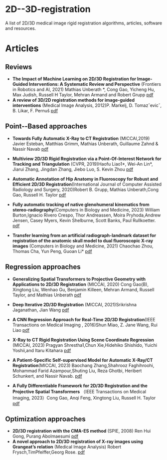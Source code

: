 # 2D--3D-registration
A  list of  2D/3D medical image rigid registration algorithms, articles, software and resources.
# Articles
## Reviews
- **The Impact of Machine Learning on 2D/3D Registration for Image-Guided Interventions: A Systematic Review and Perspective** (Frontiers in Robotics and AI, 2021) Mathias Unberath *, Cong Gao, Yicheng Hu, Max Judish, Russell H Taylor, Mehran Armand
and Robert Grupp [pdf](https://www.frontiersin.org/articles/10.3389/frobt.2021.716007/full)
- **A review of 3D/2D registration methods for image-guided interventions** (Medical Image Analysis, 2012)P. Markelj, D. Tomazˇevicˇ, B. Likar, F. Pernuš [pdf](https://www.sciencedirect.com/science/article/pii/S1361841510000368)
## Point--Based approaches
- **Towards Fully Automatic X-Ray to CT Registration** (MICCAI,2019) Javier Esteban, Matthias Grimm, Mathias Unberath, Guillaume Zahnd & Nassir Navab [pdf](https://link.springer.com/chapter/10.1007/978-3-030-32226-7_70)
- **Multiview 2D/3D Rigid Registration via a Point-Of-Interest Network for Tracking and Triangulation** (CVPR, 2019)Haofu Liao1*, Wei-An Lin*, Jiarui Zhang, Jingdan Zhang, Jiebo Luo, S. Kevin Zhou [pdf](https://ieeexplore.ieee.org/stamp/stamp.jsp?tp=&arnumber=8954218)

- **Automatic Annotation of Hip Anatomy in Fluoroscopy for Robust and Efficient 2D/3D Registration**(International Journal of Computer Assisted Radiology and Surgery, 2020)Robert B. Grupp, Mathias Unberath,Cong Gao, Russell H. Taylor [pdf](https://link.springer.com/article/10.1007/s11548-020-02162-7)

- **Fully automatic tracking of native glenohumeral kinematics from stereo-radiography**(Computers in Biology and Medicine, 2023) William Burton,Ignacio Rivero Crespo, Thor Andreassen, Moira Pryhoda,Andrew Jensen, Casey Myers, Kevin Shelburne, Scott Banks, Paul Rullkoetter. [pdf](https://www.sciencedirect.com/science/article/pii/S0010482523006546)

- **Transfer learning from an artificial radiograph-landmark dataset for registration of the anatomic skull model to dual fluoroscopic X-ray images** (Computers in Biology and Medicine, 2021) Chaochao Zhou, Thomas Cha, Yun Peng, Guoan Li*  [pdf](https://pdf.sciencedirectassets.com/271150/1-s2.0-S0010482520X00229/1-s2.0-S0010482521007174/main.pdf?X-Amz-Security-Token=IQoJb3JpZ2luX2VjEPr%2F%2F%2F%2F%2F%2F%2F%2F%2F%2FwEaCXVzLWVhc3QtMSJIMEYCIQDqR2Id%2BzhKZmclUh47MFvqEEbrEpMGr5xpTmNBYgV%2FywIhANE6msJ7KeD6KaTdF8iDZeB5CecnPQf4frGui6xtOkfQKrIFCEMQBRoMMDU5MDAzNTQ2ODY1Igwui%2BHnvZ%2BajrbfrysqjwUTN4AUF%2FKOKkDbC0F6cqgV5fh%2FbYB9shdeW4EceiYVwZQt20ElQ5gbjLEJgUSVscPAUmBaguAU79IRVR%2BTOH61kpigIEp5kBH7s61E5nSVLIIEBBC60MRwa3gPPbSc50bMLhf3aUkTQbmt4yZnURBZgVppyv%2FPIbZaWZLd2KKhARku%2Fj9xK6Es6JUWV2mEJMP1m8wWyKmXdUK92%2BnMl1tV38m7fRUinSWQvFEd6lPwiL4Fz2%2B2ZnVzmjkntFdS9utrWTlNKR26dmJhTRgBYydPWz7dCAGamnCyO9em45qgE5nL%2BZv2XTDkwq8B0ApL%2B9%2B00NpUVRhqKI1AYEBoURhKbZm23brqFTgTFx1DGAbwpmFAdca%2FbW%2BRBMzdqS2t8sdAqa6VqEZGbcfEv%2F4wAZhgMLA7HUoN1PgkutMV5rC6%2BcDY8Dv3XbOSnggMzRRET46%2BQ3RUw8J6VEFtJ%2BnZVFi4mmdRu5bwhzr0dqWqDLGCh8%2BD9Q4UPp0yhz%2BCU9v85Soy16%2FmkmH6F1uDoxhJkcyUd%2BuC0pbNptb6ffEXE2QZzrO3SfrIENlJqTvQSv%2BZEFSGQOzmLAZ8JB6rOvsOR9xM2tKjLe492CJUnWHQeedFz8TPBcH7n0IfGnU6Sq%2FLNoxftD1UBZt4KD1C1yP8FAr7q6KTcmkGDnnkPRAP3rgNR1PIzUEAVnwa6CI8pU%2BeF2omRHT0P%2BEXtxm0kY6jSOqUYH2NltiD%2F2KqvqEuLrEQnzwKVKboFHmBpnYcao%2FWxRH9%2FngupkszaNA%2BimM3s6N8kWTvmjO%2FjPPvEabJ2HWQySCM7muD7DbY2VGVQLOHRy1oGxUIx%2BoT4VOH7Yod8jcDQYPPgJbIFW7h0oJzGGp5MN%2Fhx6oGOrABZ8xjyPjyioQkArrVI5EfL7UU8TnBO%2F8xWU7mPaBl%2BzY2qiXw9kMw4yL1SomGtrzuWBBYNbwoWrKu7ts1Qjy3S3jhI%2BakwL1aMLz3SATCDDVUsGDortjrq%2F7dTn5tjuebTuMyJIoqFmru5q35yMgN%2FLdFVAaG7I3%2BmJg6L1HuOy%2Fs4j5o4xGJ0Hze9ktV540CZwaztRJKivI8HVKGVsvtMMQJ57eZs%2F5pBif%2BERUk3Co%3D&X-Amz-Algorithm=AWS4-HMAC-SHA256&X-Amz-Date=20231113T103818Z&X-Amz-SignedHeaders=host&X-Amz-Expires=300&X-Amz-Credential=ASIAQ3PHCVTY4PXH3E54%2F20231113%2Fus-east-1%2Fs3%2Faws4_request&X-Amz-Signature=48cdd1db1bcdd1611355643aa501ce691c3167bab5aa8497d6f23875dea6511b&hash=1a5553ee7bd9c7b5b39e0de841950b8a47d495253b37aeec5e15e41d32832c2e&host=68042c943591013ac2b2430a89b270f6af2c76d8dfd086a07176afe7c76c2c61&pii=S0010482521007174&tid=spdf-2033d469-256f-48b8-b4d9-f0f6ded848be&sid=f5861c727e2f444a072b31c-7be4c7d78c97gxrqb&type=client&tsoh=d3d3LnNjaWVuY2VkaXJlY3QuY29t&ua=05085a5c52515454545d&rr=82566262bf1e986c&cc=cn)

## Regression approaches
- **Generalizing Spatial Transformers to Projective Geometry with Applications to 2D/3D Registration** (MICCAI, 2020)  Cong Gao(B), Xingtong Liu, Wenhao Gu, Benjamin Killeen, Mehran Armand,
Russell Taylor, and Mathias Unberath [pdf](https://link.springer.com/chapter/10.1007/978-3-030-59716-0_32)
- **Deep Iterative 2D/3D Registration** (MICCAI, 2021)Srikrishna Jaganathan, Jian Wang [pdf](https://link.springer.com/chapter/10.1007/978-3-030-87202-1_37)
- **A CNN Regression Approach for Real-Time 2D/3D Registration**(IEEE Transactions on Medical Imaging , 2016)Shun Miao, Z. Jane Wang, Rui Liao [pdf](https://ieeexplore.ieee.org/stamp/stamp.jsp?tp=&arnumber=7393571)

- **X-Ray to CT Rigid Registration Using Scene Coordinate Regression** (MICCAI, 2023) Pragyan Shrestha1,Chun Xie,Hidehiko Shishido, Yuichi Yoshii,and Itaru Kitahara [pdf](https://link.springer.com/chapter/10.1007/978-3-031-43999-5_74)

- **A Patient-Specific Self-supervised Model for Automatic X-Ray/CT Registration**(MICCAI, 2023) Baochang Zhang,Shahrooz Faghihroohi, Mohammad Farid Azampour,Shuting Liu, Reza Ghotbi, Heribert Schunkert, and Nassir Navab. [pdf](https://link.springer.com/chapter/10.1007/978-3-031-43996-4_49)

- **A Fully Differentiable Framework for 2D/3D Registration and the Projective Spatial Transformers**  （IEEE Transactions on Medical Imaging, 2023）Cong Gao, Anqi Feng, Xingtong Liu, Russell H. Taylor [pdf](https://ieeexplore.ieee.org/document/10210439)
## Optimization approaches
- **2D/3D registration with the CMA-ES method** (SPIE, 2008) Ren Hui Gong, Purang Abolmaesumi [pdf](https://www.spiedigitallibrary.org/conference-proceedings-of-spie/6918/1/2D3D-registration-with-the-CMA-ES-method/10.1117/12.770331.short?SSO=1) 
- **A novel approach to 2D/3D registration of X-ray images using Grangeat’s relation** (Medical Image Analysis) Robert Frysch,TimPfeiffer,Georg Rose. [pdf](https://www.sciencedirect.com/science/article/pii/S1361841520301791)
